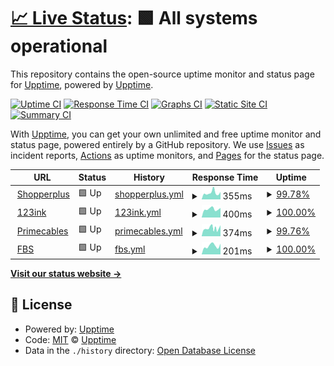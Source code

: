 # [📈 Live Status](https://demo.upptime.js.org): <!--live status--> **🟩 All systems operational**

This repository contains the open-source uptime monitor and status page for [Upptime](https://upptime.js.org), powered by [Upptime](https://github.com/upptime/upptime).

[![Uptime CI](https://github.com/hjijin/sp-upptime/workflows/Uptime%20CI/badge.svg)](https://github.com/hjijin/sp-upptime/actions?query=workflow%3A%22Uptime+CI%22)
[![Response Time CI](https://github.com/hjijin/sp-upptime/workflows/Response%20Time%20CI/badge.svg)](https://github.com/hjijin/sp-upptime/actions?query=workflow%3A%22Response+Time+CI%22)
[![Graphs CI](https://github.com/hjijin/sp-upptime/workflows/Graphs%20CI/badge.svg)](https://github.com/hjijin/sp-upptime/actions?query=workflow%3A%22Graphs+CI%22)
[![Static Site CI](https://github.com/hjijin/sp-upptime/workflows/Static%20Site%20CI/badge.svg)](https://github.com/hjijin/sp-upptime/actions?query=workflow%3A%22Static+Site+CI%22)
[![Summary CI](https://github.com/hjijin/sp-upptime/workflows/Summary%20CI/badge.svg)](https://github.com/hjijin/sp-upptime/actions?query=workflow%3A%22Summary+CI%22)

With [Upptime](https://upptime.js.org), you can get your own unlimited and free uptime monitor and status page, powered entirely by a GitHub repository. We use [Issues](https://github.com/upptime/upptime/issues) as incident reports, [Actions](https://github.com/hjijin/sp-upptime/actions) as uptime monitors, and [Pages](https://demo.upptime.js.org) for the status page.

<!--start: status pages-->
<!-- This summary is generated by Upptime (https://github.com/upptime/upptime) -->
<!-- Do not edit this manually, your changes will be overwritten -->
<!-- prettier-ignore -->
| URL | Status | History | Response Time | Uptime |
| --- | ------ | ------- | ------------- | ------ |
| <img alt="" src="https://icons.duckduckgo.com/ip3/www.shopperplus.ca.ico" height="13"> [Shopperplus](https://www.shopperplus.ca) | 🟩 Up | [shopperplus.yml](https://github.com/hjijin/sp-upptime/commits/HEAD/history/shopperplus.yml) | <details><summary><img alt="Response time graph" src="./graphs/shopperplus/response-time-week.png" height="20"> 355ms</summary><br><a href="https://demo.upptime.js.org/history/shopperplus"><img alt="Response time 373" src="https://img.shields.io/endpoint?url=https%3A%2F%2Fraw.githubusercontent.com%2Fhjijin%2Fsp-upptime%2FHEAD%2Fapi%2Fshopperplus%2Fresponse-time.json"></a><br><a href="https://demo.upptime.js.org/history/shopperplus"><img alt="24-hour response time 408" src="https://img.shields.io/endpoint?url=https%3A%2F%2Fraw.githubusercontent.com%2Fhjijin%2Fsp-upptime%2FHEAD%2Fapi%2Fshopperplus%2Fresponse-time-day.json"></a><br><a href="https://demo.upptime.js.org/history/shopperplus"><img alt="7-day response time 355" src="https://img.shields.io/endpoint?url=https%3A%2F%2Fraw.githubusercontent.com%2Fhjijin%2Fsp-upptime%2FHEAD%2Fapi%2Fshopperplus%2Fresponse-time-week.json"></a><br><a href="https://demo.upptime.js.org/history/shopperplus"><img alt="30-day response time 391" src="https://img.shields.io/endpoint?url=https%3A%2F%2Fraw.githubusercontent.com%2Fhjijin%2Fsp-upptime%2FHEAD%2Fapi%2Fshopperplus%2Fresponse-time-month.json"></a><br><a href="https://demo.upptime.js.org/history/shopperplus"><img alt="1-year response time 373" src="https://img.shields.io/endpoint?url=https%3A%2F%2Fraw.githubusercontent.com%2Fhjijin%2Fsp-upptime%2FHEAD%2Fapi%2Fshopperplus%2Fresponse-time-year.json"></a></details> | <details><summary><a href="https://demo.upptime.js.org/history/shopperplus">99.78%</a></summary><a href="https://demo.upptime.js.org/history/shopperplus"><img alt="All-time uptime 99.96%" src="https://img.shields.io/endpoint?url=https%3A%2F%2Fraw.githubusercontent.com%2Fhjijin%2Fsp-upptime%2FHEAD%2Fapi%2Fshopperplus%2Fuptime.json"></a><br><a href="https://demo.upptime.js.org/history/shopperplus"><img alt="24-hour uptime 100.00%" src="https://img.shields.io/endpoint?url=https%3A%2F%2Fraw.githubusercontent.com%2Fhjijin%2Fsp-upptime%2FHEAD%2Fapi%2Fshopperplus%2Fuptime-day.json"></a><br><a href="https://demo.upptime.js.org/history/shopperplus"><img alt="7-day uptime 99.78%" src="https://img.shields.io/endpoint?url=https%3A%2F%2Fraw.githubusercontent.com%2Fhjijin%2Fsp-upptime%2FHEAD%2Fapi%2Fshopperplus%2Fuptime-week.json"></a><br><a href="https://demo.upptime.js.org/history/shopperplus"><img alt="30-day uptime 99.84%" src="https://img.shields.io/endpoint?url=https%3A%2F%2Fraw.githubusercontent.com%2Fhjijin%2Fsp-upptime%2FHEAD%2Fapi%2Fshopperplus%2Fuptime-month.json"></a><br><a href="https://demo.upptime.js.org/history/shopperplus"><img alt="1-year uptime 99.96%" src="https://img.shields.io/endpoint?url=https%3A%2F%2Fraw.githubusercontent.com%2Fhjijin%2Fsp-upptime%2FHEAD%2Fapi%2Fshopperplus%2Fuptime-year.json"></a></details>
| <img alt="" src="https://icons.duckduckgo.com/ip3/www.123ink.ca.ico" height="13"> [123ink](https://www.123ink.ca) | 🟩 Up | [123ink.yml](https://github.com/hjijin/sp-upptime/commits/HEAD/history/123ink.yml) | <details><summary><img alt="Response time graph" src="./graphs/123ink/response-time-week.png" height="20"> 400ms</summary><br><a href="https://demo.upptime.js.org/history/123ink"><img alt="Response time 408" src="https://img.shields.io/endpoint?url=https%3A%2F%2Fraw.githubusercontent.com%2Fhjijin%2Fsp-upptime%2FHEAD%2Fapi%2F123ink%2Fresponse-time.json"></a><br><a href="https://demo.upptime.js.org/history/123ink"><img alt="24-hour response time 453" src="https://img.shields.io/endpoint?url=https%3A%2F%2Fraw.githubusercontent.com%2Fhjijin%2Fsp-upptime%2FHEAD%2Fapi%2F123ink%2Fresponse-time-day.json"></a><br><a href="https://demo.upptime.js.org/history/123ink"><img alt="7-day response time 400" src="https://img.shields.io/endpoint?url=https%3A%2F%2Fraw.githubusercontent.com%2Fhjijin%2Fsp-upptime%2FHEAD%2Fapi%2F123ink%2Fresponse-time-week.json"></a><br><a href="https://demo.upptime.js.org/history/123ink"><img alt="30-day response time 454" src="https://img.shields.io/endpoint?url=https%3A%2F%2Fraw.githubusercontent.com%2Fhjijin%2Fsp-upptime%2FHEAD%2Fapi%2F123ink%2Fresponse-time-month.json"></a><br><a href="https://demo.upptime.js.org/history/123ink"><img alt="1-year response time 408" src="https://img.shields.io/endpoint?url=https%3A%2F%2Fraw.githubusercontent.com%2Fhjijin%2Fsp-upptime%2FHEAD%2Fapi%2F123ink%2Fresponse-time-year.json"></a></details> | <details><summary><a href="https://demo.upptime.js.org/history/123ink">100.00%</a></summary><a href="https://demo.upptime.js.org/history/123ink"><img alt="All-time uptime 99.95%" src="https://img.shields.io/endpoint?url=https%3A%2F%2Fraw.githubusercontent.com%2Fhjijin%2Fsp-upptime%2FHEAD%2Fapi%2F123ink%2Fuptime.json"></a><br><a href="https://demo.upptime.js.org/history/123ink"><img alt="24-hour uptime 100.00%" src="https://img.shields.io/endpoint?url=https%3A%2F%2Fraw.githubusercontent.com%2Fhjijin%2Fsp-upptime%2FHEAD%2Fapi%2F123ink%2Fuptime-day.json"></a><br><a href="https://demo.upptime.js.org/history/123ink"><img alt="7-day uptime 100.00%" src="https://img.shields.io/endpoint?url=https%3A%2F%2Fraw.githubusercontent.com%2Fhjijin%2Fsp-upptime%2FHEAD%2Fapi%2F123ink%2Fuptime-week.json"></a><br><a href="https://demo.upptime.js.org/history/123ink"><img alt="30-day uptime 99.85%" src="https://img.shields.io/endpoint?url=https%3A%2F%2Fraw.githubusercontent.com%2Fhjijin%2Fsp-upptime%2FHEAD%2Fapi%2F123ink%2Fuptime-month.json"></a><br><a href="https://demo.upptime.js.org/history/123ink"><img alt="1-year uptime 99.95%" src="https://img.shields.io/endpoint?url=https%3A%2F%2Fraw.githubusercontent.com%2Fhjijin%2Fsp-upptime%2FHEAD%2Fapi%2F123ink%2Fuptime-year.json"></a></details>
| <img alt="" src="https://icons.duckduckgo.com/ip3/www.primecables.ca.ico" height="13"> [Primecables](https://www.primecables.ca) | 🟩 Up | [primecables.yml](https://github.com/hjijin/sp-upptime/commits/HEAD/history/primecables.yml) | <details><summary><img alt="Response time graph" src="./graphs/primecables/response-time-week.png" height="20"> 374ms</summary><br><a href="https://demo.upptime.js.org/history/primecables"><img alt="Response time 414" src="https://img.shields.io/endpoint?url=https%3A%2F%2Fraw.githubusercontent.com%2Fhjijin%2Fsp-upptime%2FHEAD%2Fapi%2Fprimecables%2Fresponse-time.json"></a><br><a href="https://demo.upptime.js.org/history/primecables"><img alt="24-hour response time 519" src="https://img.shields.io/endpoint?url=https%3A%2F%2Fraw.githubusercontent.com%2Fhjijin%2Fsp-upptime%2FHEAD%2Fapi%2Fprimecables%2Fresponse-time-day.json"></a><br><a href="https://demo.upptime.js.org/history/primecables"><img alt="7-day response time 374" src="https://img.shields.io/endpoint?url=https%3A%2F%2Fraw.githubusercontent.com%2Fhjijin%2Fsp-upptime%2FHEAD%2Fapi%2Fprimecables%2Fresponse-time-week.json"></a><br><a href="https://demo.upptime.js.org/history/primecables"><img alt="30-day response time 417" src="https://img.shields.io/endpoint?url=https%3A%2F%2Fraw.githubusercontent.com%2Fhjijin%2Fsp-upptime%2FHEAD%2Fapi%2Fprimecables%2Fresponse-time-month.json"></a><br><a href="https://demo.upptime.js.org/history/primecables"><img alt="1-year response time 414" src="https://img.shields.io/endpoint?url=https%3A%2F%2Fraw.githubusercontent.com%2Fhjijin%2Fsp-upptime%2FHEAD%2Fapi%2Fprimecables%2Fresponse-time-year.json"></a></details> | <details><summary><a href="https://demo.upptime.js.org/history/primecables">99.76%</a></summary><a href="https://demo.upptime.js.org/history/primecables"><img alt="All-time uptime 99.80%" src="https://img.shields.io/endpoint?url=https%3A%2F%2Fraw.githubusercontent.com%2Fhjijin%2Fsp-upptime%2FHEAD%2Fapi%2Fprimecables%2Fuptime.json"></a><br><a href="https://demo.upptime.js.org/history/primecables"><img alt="24-hour uptime 100.00%" src="https://img.shields.io/endpoint?url=https%3A%2F%2Fraw.githubusercontent.com%2Fhjijin%2Fsp-upptime%2FHEAD%2Fapi%2Fprimecables%2Fuptime-day.json"></a><br><a href="https://demo.upptime.js.org/history/primecables"><img alt="7-day uptime 99.76%" src="https://img.shields.io/endpoint?url=https%3A%2F%2Fraw.githubusercontent.com%2Fhjijin%2Fsp-upptime%2FHEAD%2Fapi%2Fprimecables%2Fuptime-week.json"></a><br><a href="https://demo.upptime.js.org/history/primecables"><img alt="30-day uptime 99.79%" src="https://img.shields.io/endpoint?url=https%3A%2F%2Fraw.githubusercontent.com%2Fhjijin%2Fsp-upptime%2FHEAD%2Fapi%2Fprimecables%2Fuptime-month.json"></a><br><a href="https://demo.upptime.js.org/history/primecables"><img alt="1-year uptime 99.80%" src="https://img.shields.io/endpoint?url=https%3A%2F%2Fraw.githubusercontent.com%2Fhjijin%2Fsp-upptime%2FHEAD%2Fapi%2Fprimecables%2Fuptime-year.json"></a></details>
| <img alt="" src="https://icons.duckduckgo.com/ip3/merchant.spexpress.ca.ico" height="13"> [FBS](https://merchant.spexpress.ca) | 🟩 Up | [fbs.yml](https://github.com/hjijin/sp-upptime/commits/HEAD/history/fbs.yml) | <details><summary><img alt="Response time graph" src="./graphs/fbs/response-time-week.png" height="20"> 201ms</summary><br><a href="https://demo.upptime.js.org/history/fbs"><img alt="Response time 261" src="https://img.shields.io/endpoint?url=https%3A%2F%2Fraw.githubusercontent.com%2Fhjijin%2Fsp-upptime%2FHEAD%2Fapi%2Ffbs%2Fresponse-time.json"></a><br><a href="https://demo.upptime.js.org/history/fbs"><img alt="24-hour response time 251" src="https://img.shields.io/endpoint?url=https%3A%2F%2Fraw.githubusercontent.com%2Fhjijin%2Fsp-upptime%2FHEAD%2Fapi%2Ffbs%2Fresponse-time-day.json"></a><br><a href="https://demo.upptime.js.org/history/fbs"><img alt="7-day response time 201" src="https://img.shields.io/endpoint?url=https%3A%2F%2Fraw.githubusercontent.com%2Fhjijin%2Fsp-upptime%2FHEAD%2Fapi%2Ffbs%2Fresponse-time-week.json"></a><br><a href="https://demo.upptime.js.org/history/fbs"><img alt="30-day response time 266" src="https://img.shields.io/endpoint?url=https%3A%2F%2Fraw.githubusercontent.com%2Fhjijin%2Fsp-upptime%2FHEAD%2Fapi%2Ffbs%2Fresponse-time-month.json"></a><br><a href="https://demo.upptime.js.org/history/fbs"><img alt="1-year response time 261" src="https://img.shields.io/endpoint?url=https%3A%2F%2Fraw.githubusercontent.com%2Fhjijin%2Fsp-upptime%2FHEAD%2Fapi%2Ffbs%2Fresponse-time-year.json"></a></details> | <details><summary><a href="https://demo.upptime.js.org/history/fbs">100.00%</a></summary><a href="https://demo.upptime.js.org/history/fbs"><img alt="All-time uptime 99.61%" src="https://img.shields.io/endpoint?url=https%3A%2F%2Fraw.githubusercontent.com%2Fhjijin%2Fsp-upptime%2FHEAD%2Fapi%2Ffbs%2Fuptime.json"></a><br><a href="https://demo.upptime.js.org/history/fbs"><img alt="24-hour uptime 100.00%" src="https://img.shields.io/endpoint?url=https%3A%2F%2Fraw.githubusercontent.com%2Fhjijin%2Fsp-upptime%2FHEAD%2Fapi%2Ffbs%2Fuptime-day.json"></a><br><a href="https://demo.upptime.js.org/history/fbs"><img alt="7-day uptime 100.00%" src="https://img.shields.io/endpoint?url=https%3A%2F%2Fraw.githubusercontent.com%2Fhjijin%2Fsp-upptime%2FHEAD%2Fapi%2Ffbs%2Fuptime-week.json"></a><br><a href="https://demo.upptime.js.org/history/fbs"><img alt="30-day uptime 99.83%" src="https://img.shields.io/endpoint?url=https%3A%2F%2Fraw.githubusercontent.com%2Fhjijin%2Fsp-upptime%2FHEAD%2Fapi%2Ffbs%2Fuptime-month.json"></a><br><a href="https://demo.upptime.js.org/history/fbs"><img alt="1-year uptime 99.61%" src="https://img.shields.io/endpoint?url=https%3A%2F%2Fraw.githubusercontent.com%2Fhjijin%2Fsp-upptime%2FHEAD%2Fapi%2Ffbs%2Fuptime-year.json"></a></details>

<!--end: status pages-->

[**Visit our status website →**](https://demo.upptime.js.org)

## 📄 License

- Powered by: [Upptime](https://github.com/upptime/upptime)
- Code: [MIT](./LICENSE) © [Upptime](https://upptime.js.org)
- Data in the `./history` directory: [Open Database License](https://opendatacommons.org/licenses/odbl/1-0/)
